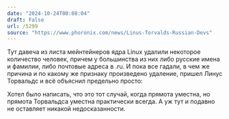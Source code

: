 ```yaml
---
date: "2024-10-24T00:08:04"
draft: False
url: /5299
source: "https://www.phoronix.com/news/Linus-Torvalds-Russian-Devs"
---
```


Тут давеча из листа мейнтейнеров ядра Linux удалили некоторое количество человек, причем у большинства из них либо русские имена и фамилии, либо почтовые адреса в .ru. И пока все гадали, в чем же причина и по какому же признаку произведено удаление, пришел Линус Торвальдс и всё объяснил предельно просто:



Хотел было написать, что это тот случай, когда прямота уместна, но прямота Торвальдса уместна практически всегда. А уж тут и подавно не оставляет никакой недосказанности.
